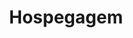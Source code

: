 ---
title: 'Hospegagem'
description: 'Central de Reservas de Hospedagem  12 99680-1318 (whatsapp) ou reservas@novagokula.com.br'
# imgs: ['/img/templo1.png']
---